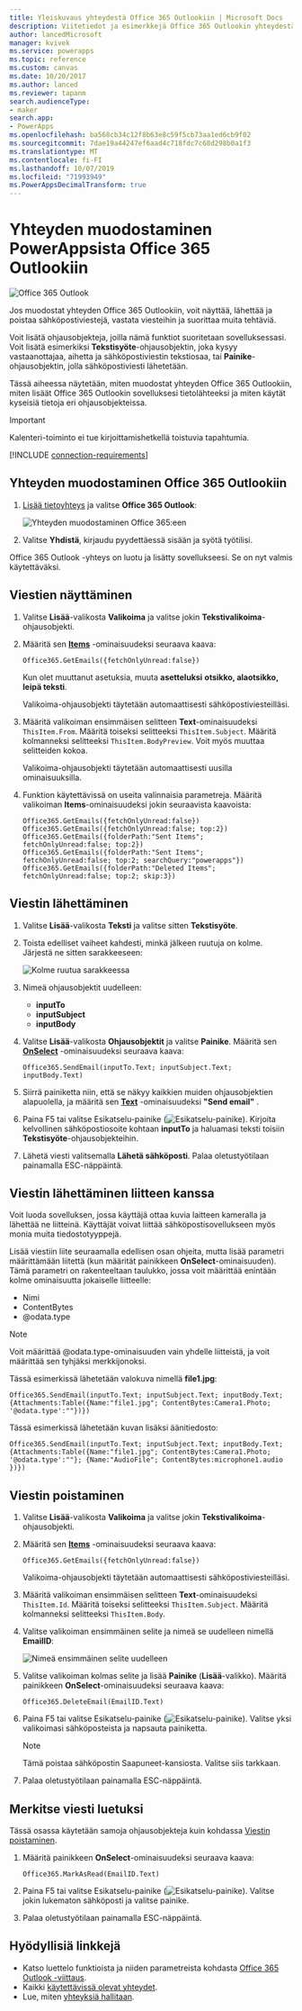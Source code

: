 ```yaml
---
title: Yleiskuvaus yhteydestä Office 365 Outlookiin | Microsoft Docs
description: Viitetiedot ja esimerkkejä Office 365 Outlookin yhteydestä PowerAppsiin
author: lancedMicrosoft
manager: kvivek
ms.service: powerapps
ms.topic: reference
ms.custom: canvas
ms.date: 10/20/2017
ms.author: lanced
ms.reviewer: tapanm
search.audienceType:
- maker
search.app:
- PowerApps
ms.openlocfilehash: ba568cb34c12f8b63e8c59f5cb73aa1ed6cb9f02
ms.sourcegitcommit: 7dae19a44247ef6aad4c718fdc7c68d298b0a1f3
ms.translationtype: MT
ms.contentlocale: fi-FI
ms.lasthandoff: 10/07/2019
ms.locfileid: "71993949"
ms.PowerAppsDecimalTransform: true
---
```

# <a name="connect-to-office-365-outlook-from-powerapps"></a>Yhteyden muodostaminen PowerAppsista Office 365 Outlookiin
![Office 365 Outlook](./media/connection-office365-outlook/office365icon.png)

Jos muodostat yhteyden Office 365 Outlookiin, voit näyttää, lähettää ja poistaa sähköpostiviestejä, vastata viesteihin ja suorittaa muita tehtäviä.

Voit lisätä ohjausobjekteja, joilla nämä funktiot suoritetaan sovelluksessasi. Voit lisätä esimerkiksi **Tekstisyöte**-ohjausobjektin, joka kysyy vastaanottajaa, aihetta ja sähköpostiviestin tekstiosaa, tai **Painike**-ohjausobjektin, jolla sähköpostiviesti lähetetään.

Tässä aiheessa näytetään, miten muodostat yhteyden Office 365 Outlookiin, miten lisäät Office 365 Outlookin sovelluksesi tietolähteeksi ja miten käytät kyseisiä tietoja eri ohjausobjekteissa.

> [!IMPORTANT]
> Kalenteri-toiminto ei tue kirjoittamishetkellä toistuvia tapahtumia.

[!INCLUDE [connection-requirements](../../../includes/connection-requirements.md)]

## <a name="connect-to-office-365-outlook"></a>Yhteyden muodostaminen Office 365 Outlookiin
1. [Lisää tietoyhteys](../add-data-connection.md) ja valitse **Office 365 Outlook**:  
   
    ![Yhteyden muodostaminen Office 365:een](./media/connection-office365-outlook/add-office.png)
2. Valitse **Yhdistä**, kirjaudu pyydettäessä sisään ja syötä työtilisi.

Office 365 Outlook -yhteys on luotu ja lisätty sovellukseesi. Se on nyt valmis käytettäväksi.

## <a name="show-messages"></a>Viestien näyttäminen
1. Valitse **Lisää**-valikosta **Valikoima** ja valitse jokin **Tekstivalikoima**-ohjausobjekti.
2. Määritä sen **[Items](../controls/properties-core.md)** -ominaisuudeksi seuraava kaava:  
   
    `Office365.GetEmails({fetchOnlyUnread:false})`
   
    Kun olet muuttanut asetuksia, muuta **asetteluksi** **otsikko, alaotsikko, leipä teksti**.
    
    Valikoima-ohjausobjekti täytetään automaattisesti sähköpostiviesteilläsi.
    
3. Määritä valikoiman ensimmäisen selitteen **Text**-ominaisuudeksi `ThisItem.From`. Määritä toiseksi selitteeksi `ThisItem.Subject`. Määritä kolmanneksi selitteeksi `ThisItem.BodyPreview`. Voit myös muuttaa selitteiden kokoa.
   
    Valikoima-ohjausobjekti täytetään automaattisesti uusilla ominaisuuksilla.
4. Funktion käytettävissä on useita valinnaisia parametreja. Määritä valikoiman **Items**-ominaisuudeksi jokin seuraavista kaavoista:
   
    `Office365.GetEmails({fetchOnlyUnread:false})`  
    `Office365.GetEmails({fetchOnlyUnread:false; top:2})`  
    `Office365.GetEmails({folderPath:"Sent Items"; fetchOnlyUnread:false; top:2})`  
    `Office365.GetEmails({folderPath:"Sent Items"; fetchOnlyUnread:false; top:2; searchQuery:"powerapps"})`  
    `Office365.GetEmails({folderPath:"Deleted Items"; fetchOnlyUnread:false; top:2; skip:3})`

## <a name="send-a-message"></a>Viestin lähettäminen
1. Valitse **Lisää**-valikosta **Teksti** ja valitse sitten **Tekstisyöte**.
2. Toista edelliset vaiheet kahdesti, minkä jälkeen ruutuja on kolme. Järjestä ne sitten sarakkeeseen:  
   
    ![Kolme ruutua sarakkeessa](./media/connection-office365-outlook/threetextinput.png)
3. Nimeä ohjausobjektit uudelleen:  
   
   * **inputTo**
   * **inputSubject**
   * **inputBody**
4. Valitse **Lisää**-valikosta **Ohjausobjektit** ja valitse **Painike**. Määritä sen **[OnSelect](../controls/properties-core.md)** -ominaisuudeksi seuraava kaava:  
   
    `Office365.SendEmail(inputTo.Text; inputSubject.Text; inputBody.Text)`
5. Siirrä painiketta niin, että se näkyy kaikkien muiden ohjausobjektien alapuolella, ja määritä sen **[Text](../controls/properties-core.md)** -ominaisuudeksi **"Send email"** .
6. Paina F5 tai valitse Esikatselu-painike (![Esikatselu-painike](./media/connection-office365-outlook/preview.png)). Kirjoita kelvollinen sähköpostiosoite kohtaan **inputTo** ja haluamasi teksti toisiin **Tekstisyöte**-ohjausobjekteihin.
7. Lähetä viesti valitsemalla **Lähetä sähköposti**. Palaa oletustyötilaan painamalla ESC-näppäintä.

## <a name="send-a-message-with-an-attachment"></a>Viestin lähettäminen liitteen kanssa
Voit luoda sovelluksen, jossa käyttäjä ottaa kuvia laitteen kameralla ja lähettää ne liitteinä. Käyttäjät voivat liittää sähköpostisovellukseen myös monia muita tiedostotyyppejä.

Lisää viestiin liite seuraamalla edellisen osan ohjeita, mutta lisää parametri määrittämään liitettä (kun määrität painikkeen **OnSelect**-ominaisuuden). Tämä parametri on rakenteeltaan taulukko, jossa voit määrittää enintään kolme ominaisuutta jokaiselle liitteelle:

* Nimi
* ContentBytes
* @odata.type

> [!NOTE]
> Voit määrittää @odata.type-ominaisuuden vain yhdelle liitteistä, ja voit määrittää sen tyhjäksi merkkijonoksi.

Tässä esimerkissä lähetetään valokuva nimellä **file1.jpg**:

`Office365.SendEmail(inputTo.Text; inputSubject.Text; inputBody.Text; {Attachments:Table({Name:"file1.jpg"; ContentBytes:Camera1.Photo; '@odata.type':""})})`

Tässä esimerkissä lähetetään kuvan lisäksi äänitiedosto:

`Office365.SendEmail(inputTo.Text; inputSubject.Text; inputBody.Text; {Attachments:Table({Name:"file1.jpg"; ContentBytes:Camera1.Photo; '@odata.type':""}; {Name:"AudioFile"; ContentBytes:microphone1.audio })})`

## <a name="delete-a-message"></a>Viestin poistaminen
1. Valitse **Lisää**-valikosta **Valikoima** ja valitse jokin **Tekstivalikoima**-ohjausobjekti.
2. Määritä sen **[Items](../controls/properties-core.md)** -ominaisuudeksi seuraava kaava:  
   
    `Office365.GetEmails({fetchOnlyUnread:false})`
   
    Valikoima-ohjausobjekti täytetään automaattisesti sähköpostiviesteilläsi.
3. Määritä valikoiman ensimmäisen selitteen **Text**-ominaisuudeksi `ThisItem.Id`. Määritä toiseksi selitteeksi `ThisItem.Subject`. Määritä kolmanneksi selitteeksi `ThisItem.Body`.
4. Valitse valikoiman ensimmäinen selite ja nimeä se uudelleen nimellä **EmailID**:
   
    ![Nimeä ensimmäinen selite uudelleen](./media/connection-office365-outlook/renameheading.png)
5. Valitse valikoiman kolmas selite ja lisää **Painike** (**Lisää**-valikko). Määritä painikkeen **OnSelect**-ominaisuudeksi seuraava kaava:  
   
    `Office365.DeleteEmail(EmailID.Text)`
6. Paina F5 tai valitse Esikatselu-painike (![Esikatselu-painike](./media/connection-office365-outlook/preview.png)). Valitse yksi valikoimasi sähköposteista ja napsauta painiketta. 
    
    > [!NOTE]
    > Tämä poistaa sähköpostin Saapuneet-kansiosta. Valitse siis tarkkaan.
7. Palaa oletustyötilaan painamalla ESC-näppäintä.

## <a name="mark-a-message-as-read"></a>Merkitse viesti luetuksi
Tässä osassa käytetään samoja ohjausobjekteja kuin kohdassa [Viestin poistaminen](connection-office365-outlook.md#delete-a-message).

1. Määritä painikkeen **OnSelect**-ominaisuudeksi seuraava kaava:  
   
    `Office365.MarkAsRead(EmailID.Text)`
2. Paina F5 tai valitse Esikatselu-painike (![Esikatselu-painike](./media/connection-office365-outlook/preview.png)). Valitse jokin lukematon sähköposti ja valitse painike.
3. Palaa oletustyötilaan painamalla ESC-näppäintä.

## <a name="helpful-links"></a>Hyödyllisiä linkkejä
* Katso luettelo funktioista ja niiden parametreista kohdasta [Office 365 Outlook -viittaus](https://docs.microsoft.com/connectors/office365connector/).
* Kaikki [käytettävissä olevat yhteydet](../connections-list.md).  
* Lue, miten [yhteyksiä hallitaan](../add-manage-connections.md).

